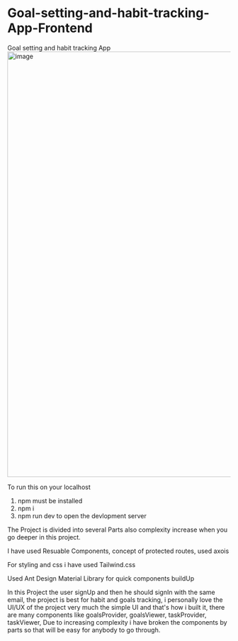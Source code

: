 # Goal-setting-and-habit-tracking-App-Frontend
Goal setting and habit tracking App
<img width="959" alt="image" src="https://github.com/AdityaRoy101/Goal-setting-and-habit-tracking-App-Frontend/assets/86155138/0717f2a9-1ada-4b23-9695-3cd2ac24083f">

To run this on your localhost
1. npm must be installed
2. npm i
3. npm run dev to open the devlopment server

The Project is divided into several Parts also complexity increase when you go deeper in this project.

I have used Resuable Components, concept of protected routes, used axois

For styling and css i have used Tailwind.css

Used Ant Design Material Library for quick components buildUp

In this Project the user signUp and then he should signIn with the same email, the project is best for habit and goals tracking, i personally love the UI/UX of the project very much the simple UI and that's how i built it, there are many components like goalsProvider, goalsViewer, taskProvider, taskViewer, Due to increasing complexity i have broken the components by parts so that will be easy for anybody to go through.
